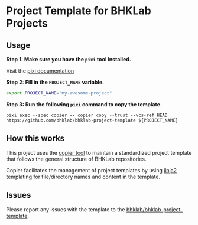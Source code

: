 # Project Template for BHKLab Projects

## Usage

**Step 1: Make sure you have the `pixi` tool installed.**

Visit the [pixi documentation](https://pixi.sh)

**Step 2: Fill in the `PROJECT_NAME` variable.**

```bash
export PROJECT_NAME="my-awesome-project"
```

**Step 3: Run the following `pixi` command to copy the template.**

```console
pixi exec --spec copier -- copier copy --trust --vcs-ref HEAD https://github.com/bhklab/bhklab-project-template ${PROJECT_NAME}
```

## How this works

This project uses the [copier tool](https://copier.readthedocs.io) to maintain
a standardized project template that follows the general structure of BHKLab
repositories.

Copier facilitates the management of project templates by
using [jinja2](https://jinja.palletsprojects.com/) templating for file/directory
names and content in the template.

## Issues

Please report any issues with the template to the
[bhklab/bhklab-project-template](https://github.com/bhklab/bhklab-project-template).
